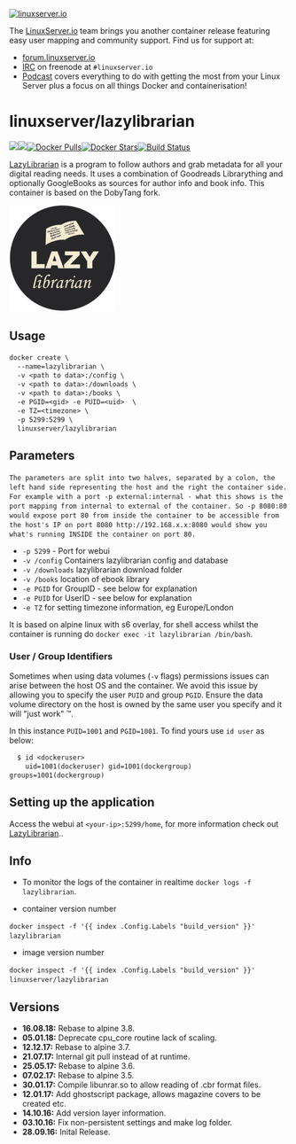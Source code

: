 [linuxserverurl]: https://linuxserver.io
[forumurl]: https://forum.linuxserver.io
[ircurl]: https://www.linuxserver.io/irc/
[podcasturl]: https://www.linuxserver.io/podcast/
[appurl]: https://github.com/DobyTang/LazyLibrarian
[hub]: https://hub.docker.com/r/linuxserver/lazylibrarian/

[![linuxserver.io](https://raw.githubusercontent.com/linuxserver/docker-templates/master/linuxserver.io/img/linuxserver_medium.png)][linuxserverurl]

The [LinuxServer.io][linuxserverurl] team brings you another container release featuring easy user mapping and community support. Find us for support at:
* [forum.linuxserver.io][forumurl]
* [IRC][ircurl] on freenode at `#linuxserver.io`
* [Podcast][podcasturl] covers everything to do with getting the most from your Linux Server plus a focus on all things Docker and containerisation!

# linuxserver/lazylibrarian
[![](https://images.microbadger.com/badges/version/linuxserver/lazylibrarian.svg)](https://microbadger.com/images/linuxserver/lazylibrarian "Get your own version badge on microbadger.com")[![](https://images.microbadger.com/badges/image/linuxserver/lazylibrarian.svg)](https://microbadger.com/images/linuxserver/lazylibrarian "Get your own image badge on microbadger.com")[![Docker Pulls](https://img.shields.io/docker/pulls/linuxserver/lazylibrarian.svg)][hub][![Docker Stars](https://img.shields.io/docker/stars/linuxserver/lazylibrarian.svg)][hub][![Build Status](https://ci.linuxserver.io/buildStatus/icon?job=Docker-Builders/x86-64/x86-64-lazylibrarian)](https://ci.linuxserver.io/job/Docker-Builders/job/x86-64/job/x86-64-lazylibrarian/)

[LazyLibrarian][appurl] is a program to follow authors and grab metadata for all your digital reading needs. It uses a combination of Goodreads Librarything and optionally GoogleBooks as sources for author info and book info.  This container is based on the DobyTang fork.

[![lazylibrarian](https://raw.githubusercontent.com/linuxserver/docker-templates/master/linuxserver.io/img/lazylibrarian-icon.png)][appurl]

## Usage

```
docker create \
  --name=lazylibrarian \
  -v <path to data>:/config \
  -v <path to data>:/downloads \
  -v <path to data>:/books \
  -e PGID=<gid> -e PUID=<uid>  \
  -e TZ=<timezone> \
  -p 5299:5299 \
  linuxserver/lazylibrarian
```

## Parameters

`The parameters are split into two halves, separated by a colon, the left hand side representing the host and the right the container side. 
For example with a port -p external:internal - what this shows is the port mapping from internal to external of the container.
So -p 8080:80 would expose port 80 from inside the container to be accessible from the host's IP on port 8080
http://192.168.x.x:8080 would show you what's running INSIDE the container on port 80.`


* `-p 5299` - Port for webui
* `-v /config` Containers lazylibrarian config and database
* `-v /downloads` lazylibrarian download folder
* `-v /books` location of ebook library
* `-e PGID` for GroupID - see below for explanation
* `-e PUID` for UserID - see below for explanation
* `-e TZ` for setting timezone information, eg Europe/London

It is based on alpine linux with s6 overlay, for shell access whilst the container is running do `docker exec -it lazylibrarian /bin/bash`.

### User / Group Identifiers

Sometimes when using data volumes (`-v` flags) permissions issues can arise between the host OS and the container. We avoid this issue by allowing you to specify the user `PUID` and group `PGID`. Ensure the data volume directory on the host is owned by the same user you specify and it will "just work" ™.

In this instance `PUID=1001` and `PGID=1001`. To find yours use `id user` as below:

```
  $ id <dockeruser>
    uid=1001(dockeruser) gid=1001(dockergroup) groups=1001(dockergroup)
```

## Setting up the application
Access the webui at `<your-ip>:5299/home`, for more information check out [LazyLibrarian][appurl]..

## Info

* To monitor the logs of the container in realtime `docker logs -f lazylibrarian`.

* container version number 

`docker inspect -f '{{ index .Config.Labels "build_version" }}' lazylibrarian`

* image version number

`docker inspect -f '{{ index .Config.Labels "build_version" }}' linuxserver/lazylibrarian`

## Versions

+ **16.08.18:** Rebase to alpine 3.8.
+ **05.01.18:** Deprecate cpu_core routine lack of scaling.
+ **12.12.17:** Rebase to alpine 3.7.
+ **21.07.17:** Internal git pull instead of at runtime.
+ **25.05.17:** Rebase to alpine 3.6.
+ **07.02.17:** Rebase to alpine 3.5.
+ **30.01.17:** Compile libunrar.so to allow reading of .cbr format files.
+ **12.01.17:** Add ghostscript package, allows magazine covers to be created etc.
+ **14.10.16:** Add version layer information.
+ **03.10.16:** Fix non-persistent settings and make log folder.
+ **28.09.16:** Inital Release.
